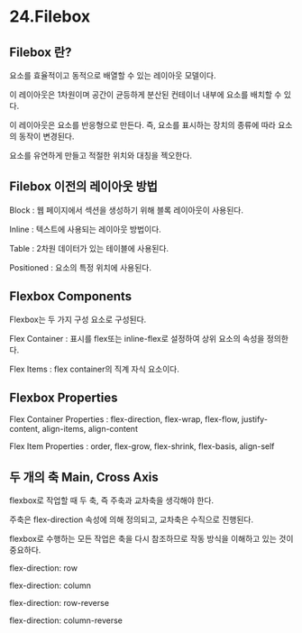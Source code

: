 # 24.Filebox

## Filebox 란?

요소를 효율적이고 동적으로 배열할 수 있는 레이아웃 모델이다.

이 레이아웃은 1차원이며 공간이 균등하게 분산된 컨테이너 내부에 요소를 배치할 수 있다.

이 레이아웃은 요소를 반응형으로 만든다. 즉, 요소를 표시하는 장치의 종류에 따라 요소의 동작이 변경된다.

요소를 유연하게 만들고 적절한 위치와 대칭을 젝오한다.

## Filebox 이전의 레이아웃 방법

Block : 웹 페이지에서 섹션을 생성하기 위해 블록 레이아웃이 사용된다.

Inline : 텍스트에 사용되는 레이아웃 방법이다.

Table : 2차원 데이터가 있는 테이블에 사용된다.

Positioned : 요소의 특정 위치에 사용된다.

## Flexbox Components

Flexbox는 두 가지 구성 요소로 구성된다.

Flex Container : 표시를 flex또는 inline-flex로 설정하여 상위 요소의 속성을 정의한다.

Flex Items : flex container의 직계 자식 요소이다.

## Flexbox Properties

Flex Container Properties : flex-direction, flex-wrap, flex-flow, justify-content, align-items, align-content

Flex Item Properties : order, flex-grow, flex-shrink, flex-basis, align-self

## 두 개의 축 Main, Cross Axis

flexbox로 작업할 때 두 축, 즉 주축과 교차축을 생각해야 한다.

주축은 flex-direction 속성에 의해 정의되고, 교차축은 수직으로 진행된다.

flexbox로 수행하는 모든 작업은 축을 다시 참조하므로 작동 방식을 이해하고 있는 것이 중요하다.

flex-direction: row

flex-direction: column

flex-direction: row-reverse

flex-direction: column-reverse